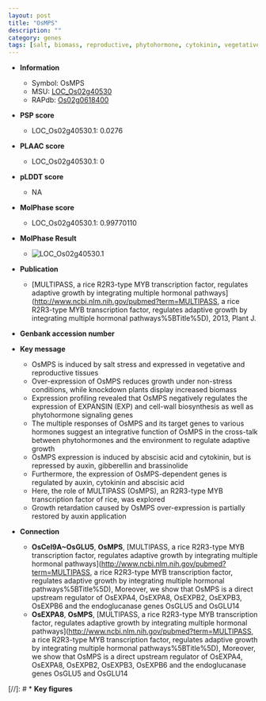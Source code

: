 ```yaml
---
layout: post
title: "OsMPS"
description: ""
category: genes
tags: [salt, biomass, reproductive, phytohormone, cytokinin, vegetative, salt stress, transcription factor, gibberellin, auxin, growth]
---
```


* **Information**  
    + Symbol: OsMPS  
    + MSU: [LOC_Os02g40530](http://rice.plantbiology.msu.edu/cgi-bin/ORF_infopage.cgi?orf=LOC_Os02g40530)  
    + RAPdb: [Os02g0618400](http://rapdb.dna.affrc.go.jp/viewer/gbrowse_details/irgsp1?name=Os02g0618400)  

* **PSP score**  
    + LOC_Os02g40530.1: 0.0276 

* **PLAAC score**  
    + LOC_Os02g40530.1: 0 

* **pLDDT score**
    + NA


* **MolPhase score**
    + LOC_Os02g40530.1: 0.99770110

* **MolPhase Result**
    + ![LOC_Os02g40530.1](https://304243504.github.io/Pictures/LOC_Os02g/LOC_Os02g40530.1.png)

* **Publication**  
    + [MULTIPASS, a rice R2R3-type MYB transcription factor, regulates adaptive growth by integrating multiple hormonal pathways](http://www.ncbi.nlm.nih.gov/pubmed?term=MULTIPASS, a rice R2R3-type MYB transcription factor, regulates adaptive growth by integrating multiple hormonal pathways%5BTitle%5D), 2013, Plant J.

* **Genbank accession number**  

* **Key message**  
    + OsMPS is induced by salt stress and expressed in vegetative and reproductive tissues
    + Over-expression of OsMPS reduces growth under non-stress conditions, while knockdown plants display increased biomass
    + Expression profiling revealed that OsMPS negatively regulates the expression of EXPANSIN (EXP) and cell-wall biosynthesis as well as phytohormone signaling genes
    + The multiple responses of OsMPS and its target genes to various hormones suggest an integrative function of OsMPS in the cross-talk between phytohormones and the environment to regulate adaptive growth
    + OsMPS expression is induced by abscisic acid and cytokinin, but is repressed by auxin, gibberellin and brassinolide
    + Furthermore, the expression of OsMPS-dependent genes is regulated by auxin, cytokinin and abscisic acid
    + Here, the role of MULTIPASS (OsMPS), an R2R3-type MYB transcription factor of rice, was explored
    + Growth retardation caused by OsMPS over-expression is partially restored by auxin application

* **Connection**  
    + __OsCel9A~OsGLU5__, __OsMPS__, [MULTIPASS, a rice R2R3-type MYB transcription factor, regulates adaptive growth by integrating multiple hormonal pathways](http://www.ncbi.nlm.nih.gov/pubmed?term=MULTIPASS, a rice R2R3-type MYB transcription factor, regulates adaptive growth by integrating multiple hormonal pathways%5BTitle%5D), Moreover, we show that OsMPS is a direct upstream regulator of OsEXPA4, OsEXPA8, OsEXPB2, OsEXPB3, OsEXPB6 and the endoglucanase genes OsGLU5 and OsGLU14
    + __OsEXPA8__, __OsMPS__, [MULTIPASS, a rice R2R3-type MYB transcription factor, regulates adaptive growth by integrating multiple hormonal pathways](http://www.ncbi.nlm.nih.gov/pubmed?term=MULTIPASS, a rice R2R3-type MYB transcription factor, regulates adaptive growth by integrating multiple hormonal pathways%5BTitle%5D), Moreover, we show that OsMPS is a direct upstream regulator of OsEXPA4, OsEXPA8, OsEXPB2, OsEXPB3, OsEXPB6 and the endoglucanase genes OsGLU5 and OsGLU14

[//]: # * **Key figures**  


